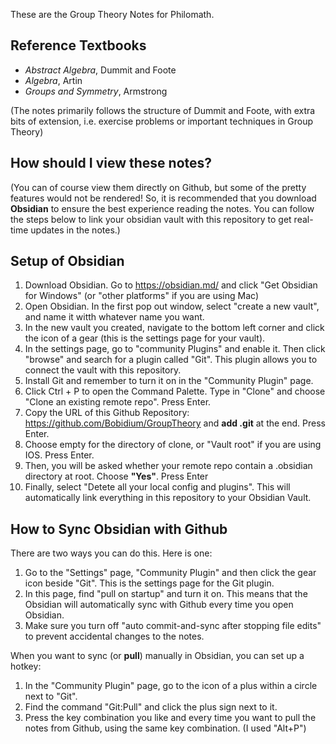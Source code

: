 These are the Group Theory Notes for Philomath. 

## Reference Textbooks
* _Abstract Algebra_, Dummit and Foote
* _Algebra_, Artin
* _Groups and Symmetry_, Armstrong

(The notes primarily follows the structure of Dummit and Foote, with extra bits of extension, i.e. exercise problems or important techniques in Group Theory)

## How should I view these notes? 
(You can of course view them directly on Github, but some of the pretty features would not be rendered! So, it is recommended that you download **Obsidian** to ensure the best experience reading the notes. You can follow the steps below to link your obsidian vault with this repository to get real-time updates in the notes.) 

## Setup of Obsidian
1. Download Obsidian. Go to https://obsidian.md/ and click "Get Obsidian for Windows" (or "other platforms" if you are using Mac)
3. Open Obsidian. In the first pop out window, select "create a new vault", and name it witth whatever name you want.
4. In the new vault you created, navigate to the bottom left corner and click the icon of a gear (this is the settings page for your vault).
5. In the settings page, go to "community Plugins" and enable it. Then click "browse" and search for a plugin called "Git". This plugin allows you to connect the vault with this repository.
6. Install Git and remember to turn it on in the "Community Plugin" page.
7. Click Ctrl + P to open the Command Palette. Type in "Clone" and choose "Clone an existing remote repo". Press Enter. 
8. Copy the URL of this Github Repository: https://github.com/Bobidium/GroupTheory and **add .git** at the end. Press Enter. 
9. Choose empty for the directory of clone, or "Vault root" if you are using IOS. Press Enter.
10. Then, you will be asked whether your remote repo contain a .obsidian directory at root. Choose **"Yes"**. Press Enter
11. Finally, select "Detete all your local config and plugins". This will automatically link everything in this repository to your Obsidian Vault.

## How to Sync Obsidian with Github
There are two ways you can do this. Here is one: 
1. Go to the "Settings" page, "Community Plugin" and then click the gear icon beside "Git". This is the settings page for the Git plugin. 
2. In this page, find "pull on startup" and turn it on. This means that the Obsidian will automatically sync with Github every time you open Obsidian.
3. Make sure you turn off "auto commit-and-sync after stopping file edits" to prevent accidental changes to the notes.

When you want to sync (or **pull**) manually in Obsidian, you can set up a hotkey: 
1. In the "Community Plugin" page, go to the icon of a plus within a circle next to "Git".
2. Find the command "Git:Pull" and click the plus sign next to it.
3. Press the key combination you like and every time you want to pull the notes from Github, using the same key combination. (I used "Alt+P")
